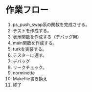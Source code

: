 
# 作業フロー

1. ps_push_swap系の関数を完成させる。
1. テストを作成する。
1. 表示関数を作成する（デバッグ用）
1. main関数を作成する。
1. turkを実装する。
1. テスターに通す。
1. デバッグ
1. リークチェック。
1. norminette
1. Makefile書き換え
1. 終了
